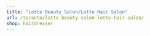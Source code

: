 ```yaml
---
title: "Lotte Beauty Salon/Lotte Hair Salon"
url: /toronto/lotte-beauty-salon-lotte-hair-salon/
shop: hairdresser
---
```

